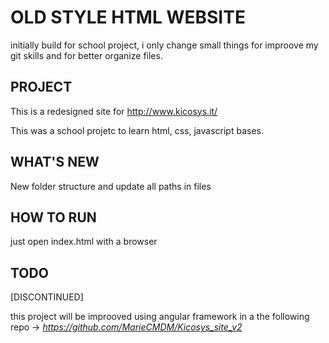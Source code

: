 # OLD STYLE HTML WEBSITE #

initially build for school project, i only change small things for improove my git skills and for better organize files.

## PROJECT ## 

This is a redesigned site for http://www.kicosys.it/ 

This was a school projetc to learn html, css, javascript bases.

## WHAT'S NEW ##

New folder structure and update all paths in files

## HOW TO RUN ##

just open index.html with a browser

## TODO ##

[DISCONTINUED]

this project will be improoved using angular framework in a the following repo -> *https://github.com/MarieCMDM/Kicosys_site_v2*